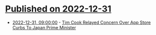 # [Published on 2022-12-31](index.md)

* [2022-12-31, 09:00:00](https://apple.slashdot.org/story/22/12/30/207209/tim-cook-relayed-concern-over-app-store-curbs-to-japan-prime-minister?utm_source=rss1.0mainlinkanon&utm_medium=feed) - [Tim Cook Relayed Concern Over App Store Curbs To Japan Prime Minister](https://apple.slashdot.org/story/22/12/30/207209/tim-cook-relayed-concern-over-app-store-curbs-to-japan-prime-minister?utm_source=rss1.0mainlinkanon&utm_medium=feed)
